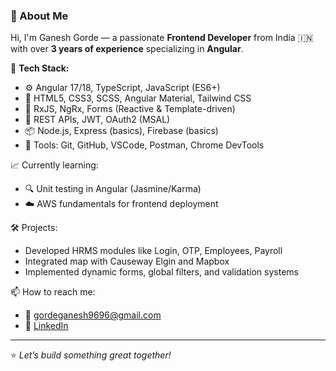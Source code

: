 ### 👋 About Me

Hi, I'm Ganesh Gorde — a passionate **Frontend Developer** from India 🇮🇳 with over **3 years of experience** specializing in **Angular**.

🔧 **Tech Stack:**
- ⚙️ Angular 17/18, TypeScript, JavaScript (ES6+)
- 🎨 HTML5, CSS3, SCSS, Angular Material, Tailwind CSS
- 🧪 RxJS, NgRx, Forms (Reactive & Template-driven)
- 🔗 REST APIs, JWT, OAuth2 (MSAL)
- 📦 Node.js, Express (basics), Firebase (basics)
- 🧰 Tools: Git, GitHub, VSCode, Postman, Chrome DevTools

📈 Currently learning:
- 🔍 Unit testing in Angular (Jasmine/Karma)
- ☁️ AWS fundamentals for frontend deployment

🛠️ Projects:
- Developed HRMS modules like Login, OTP, Employees, Payroll
- Integrated map with Causeway Elgin and Mapbox
- Implemented dynamic forms, global filters, and validation systems

📫 How to reach me:
- 📧 gordeganesh9696@gmail.com
- 💼 [LinkedIn](https://www.linkedin.com/in/ganesh-gorde)
  
---

⭐ *Let’s build something great together!*
